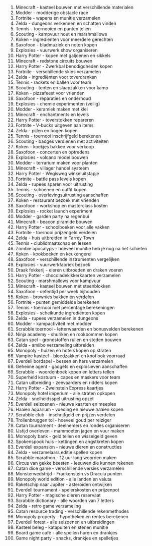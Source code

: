 1. Minecraft - kasteel bouwen met verschillende materialen
2. Modder - modderige obstacle race
3. Fortnite - wapens en munitie verzamelen
4. Zelda - dungeons verkennen en schatten vinden
5. Tennis - toernooien en punten tellen
6. Scouting - kampvuur hout en marshmallows
7. Koken - ingrediënten voor meerdere gerechten
8. Saxofoon - bladmuziek en noten kopen
9. Explosies - vuurwerk show organiseren
10. Harry Potter - kopen met galjoenen en sikkels
11. Minecraft - redstone circuits bouwen
12. Harry Potter - Zwerkbal benodigdheden kopen
13. Fortnite - verschillende skins verzamelen
14. Zelda - ingrediënten voor toverdranken
15. Tennis - rackets en ballen voor team
16. Scouting - tenten en slaapzakken voor kamp
17. Koken - pizzafeest voor vrienden
18. Saxofoon - reparaties en onderhoud
19. Explosies - chemie experimenten (veilig)
20. Modder - keramiek maken met klei
21. Minecraft - enchantments en levels
22. Harry Potter - toverstokken repareren
23. Fortnite - V-bucks uitgeven aan items
24. Zelda - pijlen en bogen kopen
25. Tennis - toernooi inschrijfgeld berekenen
26. Scouting - badges verdienen met activiteiten
27. Koken - koekjes bakken voor verkoop
28. Saxofoon - concerten en optredens
29. Explosies - volcano model bouwen
30. Modder - terrarium maken voor planten
31. Minecraft - villager handel systeem
32. Harry Potter - Wegisweg winkeluitstapje
33. Fortnite - battle pass levels kopen
34. Zelda - rupees sparen voor uitrusting
35. Tennis - schoenen en outfit kopen
36. Scouting - overlevingsuitrusting aanschaffen
37. Koken - restaurant bezoek met vrienden
38. Saxofoon - workshop en masterclass kosten
39. Explosies - rocket launch experiment
40. Modder - garden party na regenbui
41. Minecraft - beacon piramide bouwen
42. Harry Potter - schoolboeken voor alle vakken
43. Fortnite - toernooi prijzengeld verdelen
44. Zelda - huis uitbreiden in Tarrey Town
45. Tennis - clublidmaatschap en lessen
46. Zombie apocalyps - hoeveel munitie heb je nog na het schieten
47. Koken - kookboeken en keukengerei
48. Saxofoon - verschillende instrumenten vergelijken
49. Explosies - vuurwerkfabriek bezoek
50. Draak fokkerij - eieren uitbroeden en draken voeren
51. Harry Potter - chocoladekikkerkaarten verzamelen
52. Scouting - marshmallows voor kampvuur
53. Minecraft - kasteel bouwen met steenblokken
54. Saxofoon - oefentijd per week bijhouden
55. Koken - brownies bakken en verdelen
56. Fortnite - punten gemiddelde berekenen
57. Tennis - toernooi met percentage berekeningen
58. Explosies - scheikunde ingrediënten kopen
59. Zelda - rupees verzamelen in dungeons
60. Modder - kampactiviteit met modder
61. Scrabble toernooi - letterwaarden en bonusvelden berekenen
62. Ninja academy - shuriken en rookbommen kopen
63. Catan spel - grondstoffen ruilen en steden bouwen
64. Zelda - amiibo verzameling uitbreiden
65. Monopoly - huizen en hotels kopen op straten
66. Vampire kasteel - bloedzakken en knoflook voorraad
67. Everdell bordspel - bessen en hars verzamelen
68. Geheime agent - gadgets en explosieven aanschaffen
69. Scrabble - woordenboek kopen en letters tellen
70. Superheld kostuum - capes en maskers voor team
71. Catan uitbreiding - zeevaarders en ridders kopen
72. Harry Potter - Zweinstein Express kaartjes
73. Monopoly hotel imperium - alle straten opkopen
74. Zelda - snelheidsspel uitrusting opzet
75. Everdell seizoenen - nieuwe kaarten en meeples
76. Haaien aquarium - voeding en nieuwe haaien kopen
77. Scrabble club - inschrijfgeld en prijzen verdelen
78. Trollenbruggen tol - hoeveel goud per reiziger
79. Catan tournament - deelnemers en rondes organiseren
80. IJstijd overleven - mammoeten jagen en vuur maken
81. Monopoly bank - geld tellen en wisselgeld geven
82. Spokenspook huis - kettingen en angstkreten kopen
83. Everdell expansion - nieuwe dieren en constructies
84. Zelda - verzamelaars editie spellen kopen
85. Scrabble marathon - 12 uur lang woorden maken
86. Circus van gekke beesten - leeuwen die kunnen rekenen
87. Catan dice game - verschillende versies verzamelen
88. Monsterwedstrijd - Frankenstein vs Dracula punten
89. Monopoly world edition - alle landen en valuta
90. Raketschip naar Jupiter - asteroïden ontwijken
91. Everdell tournament - spelerskosten en prijzenpot
92. Harry Potter - magische dieren reservaat
93. Scrabble dictionary - alle woorden van 7 letters
94. Zelda - retro game verzameling
95. Catan resource trading - verschillende rekenmethodes
96. Monopoly property - hypotheken en rentes berekenen
97. Everdell forest - alle seizoenen en uitbreidingen
98. Kasteel beleg - katapulten en stenen munitie
99. Board game café - alle spellen huren en drankjes
100. Game night party - snacks, drankjes en spelletjes